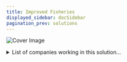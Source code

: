 ```yaml
---
title: Improved Fisheries
displayed_sidebar: docSidebar
pagination_prev: solutions
---
```


![Cover Image](../static/img/improved-fisheries.jpg)

<details>
        <summary>List of companies working in this solution...</summary>
         <em>Note: this is an experimental AI feature. Accuracy and completeness are a work in progress</em>
        <div>
            <ul>
             
                <li><a href="https://bureo.co/">Bureo</a></li>
            
                <li><a href="https://pelagicdata.com">Pelagic Data Systems</a></li>
            
                <li><a href="https://ethic.investments/">Ethic Investments</a></li>
            
                <li><a href="https://nan">Climate Draft</a></li>
            
                <li><a href="https://froglabs.ai">Froglabs</a></li>
            
            </ul>
        </div>
        </details>


:::company job openings
  #### [View open jobs in this Solution](https://climatebase.org/jobs?l=&q=&drawdown_solutions=Improved+Fisheries)
:::

## Overview

- **Improved Fisheries**: Addressing overfishing impact on climate.
- Depleted fish stocks disrupt ecosystems.
- Overfishing hampers ocean's carbon sequestration, worsening climate change.

## Progress Made

- Breakthroughs: Aquaculture, fish stock management, seafood traceability.
- Leading entities: Global Aquaculture Alliance, Seafood Watch program, Marine Stewardship Council.

## Lessons Learned

1. **Clear and Achievable Goals**: Vital for success.
2. **Comprehensive Plan**: Needed for effective implementation.
3. **Stakeholder Engagement**: Involvement from all parties essential.
4. **Monitoring and Evaluation**: Tracking progress and results crucial.

- Success: Improved fisheries management and conservation.
- Failure: Some instances worsened climate change.

- Mistakes: Lack of stakeholder engagement, unclear goals, no plan, insufficient monitoring.
- Continued Success: Clear goals, comprehensive plan, stakeholder engagement, monitoring.

## Challenges Ahead

- **Scaling Challenges**: Overcoming obstacles for broader adoption.
- **Awareness and Support Gap**: Public and policy-makers need more awareness.
- **Technical Challenges**: Efficiency improvement and eco-friendly methods needed.
- Leading entities: UN Food and Agriculture Organization, private firms.

## Best Path Forward

- **Research and Development**: Ongoing innovation needed.
- **Large-scale Adoption**: Promote technology use.
- **Continuous Monitoring**: Evaluate performance and make adjustments.
- **Public Education**: Highlight benefits and encourage adoption.

- Leading entities: World Wildlife Fund, NOAA, UN Food and Agriculture Organization.

- Progress: Positive steps, but more education and monitoring needed.

